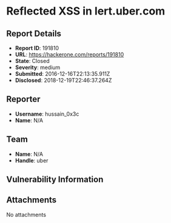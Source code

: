 # Reflected XSS in lert.uber.com

## Report Details
- **Report ID**: 191810
- **URL**: https://hackerone.com/reports/191810
- **State**: Closed
- **Severity**: medium
- **Submitted**: 2016-12-16T22:13:35.911Z
- **Disclosed**: 2018-12-19T22:46:37.264Z

## Reporter
- **Username**: hussain_0x3c
- **Name**: N/A

## Team
- **Name**: N/A
- **Handle**: uber

## Vulnerability Information


## Attachments
No attachments
